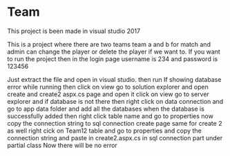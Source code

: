 # Team

This project is been made in visual studio  2017 

This is a project where there are two teams team a and b for match and admin can change the player or delete the player if we want to.
If you want to run the project then in the login page username is 234
and password is 123456

Just extract the file and open in visual studio.
then run 
If showing database error while running then click on view go to solution explorer and open create and create2 aspx.cs page and open it
click on view  go to server explorer and if database is not there then right click on data connection and go to app data folder and add all the databases
when the database is successfully added then right click table name and go to properties now copy the connection string to sql connection create page
same for create 2 as well right cick on Team12 table and go to properties and copy the connection string and paste in create2.aspx.cs in sql connection part under partial class
Now there  will be no error
